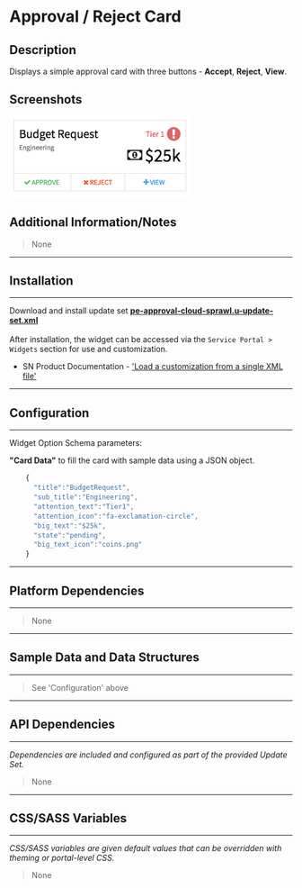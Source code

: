 # Approval / Reject Card

## Description

Displays a simple approval card with three buttons - **Accept**, **Reject**, **View**.

## Screenshots
![alt text](../../images/pe-approve-reject-card.png "Approve Reject Card")

## Additional Information/Notes
> None
---
## Installation
---
Download and install update set **[pe-approval-cloud-sprawl.u-update-set.xml](https://github.com/platform-experience/serviceportal-widget-library/blob/master/approve-card/pe-approval-card-cloud-sprawl/pe-approval-card-cloud-sprawl.u-update-set.xml)** <br/><br/>
After installation, the widget can be accessed via the `Service Portal > Widgets` section for use and customization.<br/>
* SN Product Documentation - ['Load a customization from a single XML file'](https://docs.servicenow.com/bundle/jakarta-application-development/page/build/system-update-sets/task/t_SaveAnUpdateSetAsAnXMLFile.html)

---
## Configuration
---
Widget Option Schema parameters:

**"Card Data"** to fill the card with sample data using a JSON object.
```javascript
    {
      "title":"BudgetRequest",
      "sub_title":"Engineering",
      "attention_text":"Tier1",
      "attention_icon":"fa-exclamation-circle",
      "big_text":"$25k",
      "state":"pending",
      "big_text_icon":"coins.png"
    }
```

---
## Platform Dependencies
---
> None
---
## Sample Data and Data Structures
---
> See 'Configuration' above

---
## API Dependencies
---
<i>Dependencies are included and configured as part of the provided Update Set.</i>
> None

---
## CSS/SASS Variables
---
_CSS/SASS variables are given default values that can be overridden with theming or portal-level CSS._
> None